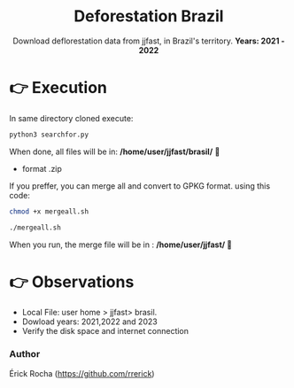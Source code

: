 
<h1 align="center">Deforestation Brazil</h1>

<p align="center">Download deflorestation data from jjfast, in Brazil's territory. <b>Years: 2021 - 2022</b></p>

# :point_right: Execution

In same directory cloned execute:

```sh 
python3 searchfor.py

```
When done, all files will be in: <b> /home/user/jjfast/brasil/</b>  :file_folder:
 - format .zip

If you preffer, you can merge all and convert to GPKG format. using this code:


```sh
chmod +x mergeall.sh

./mergeall.sh

```
When you run, the merge file will be in : <b> /home/user/jjfast/  </b> :file_folder:
# :point_right: Observations

 - Local File: user home > jjfast> brasil. 
 - Dowload years: 2021,2022 and 2023
 - Verify the disk space and internet connection


<h3>Author</h3>

Érick Rocha (https://github.com/rrerick) 
